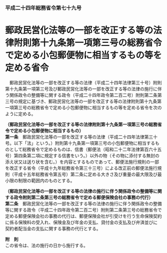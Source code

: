 ### 平成二十四年総務省令第七十九号  
# 郵政民営化法等の一部を改正する等の法律附則第十九条第一項第三号の総務省令で定める小包郵便物に相当するもの等を定める省令  
　郵政民営化法等の一部を改正する等の法律（平成二十四年法律第三十号）附則第十九条第一項第三号及び郵政民営化法等の一部を改正する等の法律の施行に伴う関係政令の整備等に関する政令（平成二十四年政令第二百二号）附則第二条第三号の規定に基づき、郵政民営化法等の一部を改正する等の法律附則第十九条第一項第三号の総務省令で定める小包郵便物に相当するもの等を定める省令を次のように定める。  
  
**（郵政民営化法等の一部を改正する等の法律附則第十九条第一項第三号の総務省令で定める小包郵便物に相当するもの）**  
**第一条**　郵政民営化法等の一部を改正する等の法律（平成二十四年法律第三十号。以下「法」という。）附則第十九条第一項第三号の小包郵便物に相当するものとして総務省令で定めるものは、信書（郵便法（昭和二十二年法律第百六十五号）第四条第二項に規定する信書をいう。）以外の物（その物に添付する無封の添え状又は送り状を含む。）を内容とするものであって、郵便法施行規則の一部を改正する省令（平成十九年総務省令第三十三号）による改正前の郵便法施行規則（平成十五年総務省令第五号）第二条に定める大きさ及び重量の最大限及び最小限の制限の範囲内のものとする。  
  
**（郵政民営化法等の一部を改正する等の法律の施行に伴う関係政令の整備等に関する政令附則第二条第三号の総務省令で定める郵便保険会社の事務の代行）**  
**第二条**　郵政民営化法等の一部を改正する等の法律の施行に伴う関係政令の整備等に関する政令（平成二十四年政令第二百二号）附則第二条第三号の総務省令で定める郵便保険会社の事務の代行は、郵便保険会社が引受けを行う生命保険契約に係る保険料の受入れ、保険金及び年金の支払、貸付金の支払及び弁済並びに契約者配当金の支払に関する事務の代行とする。  
  
**附　則**  
この省令は、法の施行の日から施行する。  
  
